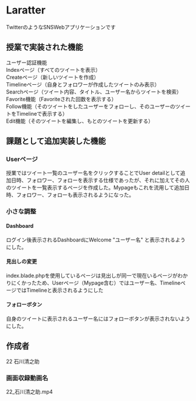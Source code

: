 # Laratter 

TwitterのようなSNSWebアプリケーションです


## 授業で実装された機能

ユーザー認証機能  
Indexページ（すべてのツイートを表示）  
Createページ（新しいツイートを作成）  
Timelineページ（自身とフォロワーが作成したツイートのみ表示）  
Searchページ（ツイート内容、タイトル、ユーザー名からツイートを検索）  
Favorite機能（Favoriteされた回数を表示する）  
Follow機能（そのツイートをしたユーザーをフォローし、そのユーザーのツイートをTimelineで表示する）  
Edit機能（そのツイートを編集し、もとのツイートを更新する）  


## 課題として追加実装した機能
### Userページ

授業ではツイート一覧のユーザー名をクリックすることでUser detailとして追加日時、フォロワー、フォローを表示する仕様であったが、それに加えてその人のツイートを一覧表示するページを作成した。Mypageもこれを流用して追加日時、フォロワー、フォローも表示されるようになった。

### 小さな調整
#### Dashboard 
ログイン後表示されるDashboardにWelcome "ユーザー名" と表示されるようにした。

#### 見出しの変更
index.blade.phpを使用しているページは見出しが同一で現在いるページがわかりにくかったため、Userページ（Mypage含む）ではユーザー名、TimelineページではTimelineと表示されるようにした

#### フォローボタン
自身のツイートに表示されるユーザー名にはフォローボタンが表示されないようにした。

## 作成者
22 石川清之助

### 画面収録動画名
22_石川清之助.mp4


